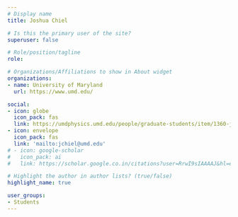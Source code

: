 ```yaml
---
# Display name
title: Joshua Chiel

# Is this the primary user of the site?
superuser: false

# Role/position/tagline
role: 

# Organizations/Affiliations to show in About widget
organizations:
- name: University of Maryland
  url: https://www.umd.edu/

social:
- icon: globe
  icon_pack: fas
  link: https://umdphysics.umd.edu/people/graduate-students/item/1360-jchiel.html
- icon: envelope
  icon_pack: fas
  link: 'mailto:jchiel@umd.edu'
# - icon: google-scholar
#   icon_pack: ai
#   link: https://scholar.google.co.in/citations?user=RrwI9sIAAAAJ&hl=en

# Highlight the author in author lists? (true/false)
highlight_name: true

user_groups:
- Students
---
```

